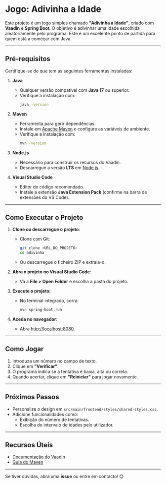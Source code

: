 # Jogo: Adivinha a Idade

Este projeto é um jogo simples chamado **"Adivinha a Idade"**, criado com **Vaadin** e **Spring Boot**. O objetivo é adivinhar uma idade escolhida aleatoriamente pelo programa. Este é um excelente ponto de partida para quem está a começar com Java.

---

## Pré-requisitos

Certifique-se de que tem as seguintes ferramentas instaladas:

1. **Java**  
   - Qualquer versão compatível com **Java 17** ou superior.  
   - Verifique a instalação com:
     ```bash
     java -version
     ```

2. **Maven**  
   - Ferramenta para gerir dependências.  
   - Instale em [Apache Maven](https://maven.apache.org/download.cgi) e configure as variáveis de ambiente.  
   - Verifique a instalação com:
     ```bash
     mvn -version
     ```

3. **Node.js**  
   - Necessário para construir os recursos do Vaadin.  
   - Descarregue a versão **LTS** em [Node.js](https://nodejs.org/en/download/).

4. **Visual Studio Code**  
   - Editor de código recomendado.  
   - Instale a extensão **Java Extension Pack** (confirme na barra de extensões do VS Code).

---

## Como Executar o Projeto

1. **Clone ou descarregue o projeto**:  
   - Clone com Git:
     ```bash
     git clone <URL_DO_PROJETO>
     cd adivinha
     ```
   - Ou descarregue o ficheiro ZIP e extraia-o.

2. **Abra o projeto no Visual Studio Code**:  
   - Vá a **File > Open Folder** e escolha a pasta do projeto.

3. **Execute o projeto**:  
   - No terminal integrado, corra:
     ```bash
     mvn spring-boot:run
     ```

4. **Aceda no navegador**:  
   - Abra [http://localhost:8080](http://localhost:8080).

---

## Como Jogar

1. Introduza um número no campo de texto.  
2. Clique em **"Verificar"**.  
3. O programa indica se a tentativa é baixa, alta ou correta.  
4. Quando acertar, clique em **"Reiniciar"** para jogar novamente.

---

## Próximos Passos

- Personalize o design em `src/main/frontend/styles/shared-styles.css`.
- Adicione funcionalidades como:
  - Exibição do número de tentativas.
  - Escolha do intervalo de idades pelo utilizador.

---

## Recursos Úteis

- [Documentação do Vaadin](https://vaadin.com/docs)
- [Guia do Maven](https://maven.apache.org/guides/index.html)

---

Se tiver dúvidas, abra uma **issue** ou entre em contacto! 😊
